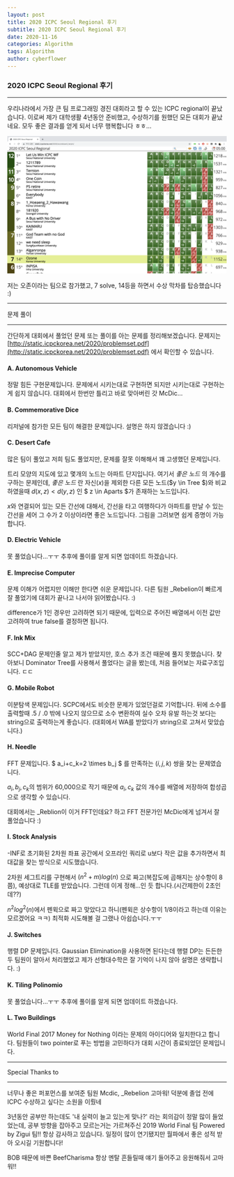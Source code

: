 ```yaml
---
layout: post
title: 2020 ICPC Seoul Regional 후기
subtitle: 2020 ICPC Seoul Regional 후기
date: 2020-11-16
categories: Algorithm
tags: Algorithm
author: cyberflower
---
```


### 2020 ICPC Seoul Regional 후기

---

우리나라에서 가장 큰 팀 프로그래밍 경진 대회라고 할 수 있는 ICPC regional이 끝났습니다. 이로써 제가 대학생활 4년동안 준비했고, 수상하기를 원했던 모든 대회가 끝났네요. 모두 좋은 결과를 얻게 되서 너무 행복합니다 ㅎㅎ...

![스코어보드](/img/2020-11-16-icpcscore.png)

저는 오존이라는 팀으로 참가했고, 7 solve, 14등을 하면서 수상 막차를 탑승했습니다 :) 

---

문제 풀이

---

간단하게 대회에서 풀었던 문제 또는 풀이를 아는 문제를 정리해보겠습니다. 문제지는 [http://static.icpckorea.net/2020/problemset.pdf](http://static.icpckorea.net/2020/problemset.pdf) 에서 확인할 수 있습니다.

#### A. Autonomous Vehicle

정말 힘든 구현문제입니다. 문제에서 시키는대로 구현하면 되지만 시키는대로 구현하는게 쉽지 않습니다. 대회에서 한번만 틀리고 바로 맞아버린 갓 McDic...

#### B. Commemorative Dice

리저널에 참가한 모든 팀이 해결한 문제입니다. 설명은 하지 않겠습니다 :)

#### C. Desert Cafe

많은 팀이 풀었고 저희 팀도 풀었지만, 문제를 잘못 이해해서 꽤 고생했던 문제입니다. 

트리 모양의 지도에 있고 몇개의 노드는 아파트 단지입니다. 여기서 *좋은 노드* 의 개수를 구하는 문제인데, *좋은 노드* 란 자신($x$)을 제외한 다른 모든 노드($y \in Tree $)와 비교하였을때 $d(x,z) < d(y,z)$ 인 $ z \in Aparts $가 존재하는 노드입니다.

$x$와 연결되어 있는 모든 간선에 대해서, 간선을 타고 여행하다가 아파트를 만날 수 있는 간선을 세어 그 수가 2 이상이라면 좋은 노드입니다. 그림을 그려보면 쉽게 증명이 가능합니다.

#### D. Electric Vehicle

못 풀었습니다...ㅜㅜ 추후에 풀이를 알게 되면 업데이트 하겠습니다.

#### E. Imprecise Computer

문제 이해가 어렵지만 이해만 한다면 쉬운 문제입니다. 다른 팀원 _Rebelion이 빠르게 잘 풀었기에 대회가 끝나고 나서야 읽어봤습니다. :) 

difference가 1인 경우만 고려하면 되기 때문에, 입력으로 주어진 배열에서 이전 값만 고려하여 true false를 결정하면 됩니다.

#### F. Ink Mix

SCC+DAG 문제인줄 알고 제가 받았지만, 호스 추가 조건 때문에 풀지 못했습니다. 찾아보니 Dominator Tree를 사용해서 풀었다는 글을 봤는데, 처음 들어보는 자료구조입니다. ㄷㄷ

#### G. Mobile Robot

이분탐색 문제입니다. SCPC에서도 비슷한 문제가 있었던걸로 기억합니다. 뒤에 소수를 출력할때 .5 / .0 밖에 나오지 않으므로 소수 변환하여 실수 오차 유발 하는것 보다는 string으로 출력하는게 좋습니다. (대회에서 WA를 받았다가 string으로 고쳐서 맞았습니다.)

#### H. Needle

FFT 문제입니다. $ a_i+c_k=2 \times b_j $ 를 만족하는 $(i,j,k)$ 쌍을 찾는 문제였습니다.

$a_i, b_j, c_k$의 범위가 60,000으로 작기 때문에 $a_i, c_k$ 값의 개수를 배열에 저장하여 합성곱으로 생각할 수 있습니다. 

대회에서는 _Reblion이 이거 FFT인데요? 하고 FFT 전문가인 McDic에게 넘겨서 잘 풀었습니다 :)

#### I. Stock Analysis

-INF로 초기화된 2차원 좌표 공간에서 오프라인 쿼리로 u보다 작은 값을 추가하면서 최대값을 찾는 방식으로 시도했습니다.

2차원 세그트리를 구현해서 $(n^2+m)log(n)$ 으로 짜고(복잡도에 곱해지는 상수항이 8쯤), 예상대로 TLE를 받았습니다. 그런데 이게 정해...인 듯 합니다.(시간제한이 2초인데??) 

$n^2log^2(n)$에서 펜윅으로 짜고 맞았다고 하니(펜윅은 상수항이 1/8이라고 하는데 이유는 모르겠어요 ㅋㅋ) 최적화 시도해볼 걸 그랬나 아쉽습니다.ㅜㅜ 

#### J. Switches

행렬 DP 문제입니다. Gaussian Elimination을 사용하면 된다는데 행렬 DP는 든든한 두 팀원이 알아서 처리했었고 제가 선형대수학은 잘 기억이 나지 않아 설명은 생략합니다. :)

#### K. Tiling Polinomio

못 풀었습니다...ㅜㅜ 추후에 풀이를 알게 되면 업데이트 하겠습니다.

#### L. Two Buildings

World Final 2017 Money for Nothing 이라는 문제의 아이디어와 일치한다고 합니다. 팀원들이 two pointer로 푸는 방법을 고민하다가 대회 시간이 종료되었던 문제입니다.

---

Special Thanks to

---

너무나 좋은 퍼포먼스를 보여준 팀원 Mcdic, _Rebelion 고마워! 덕분에 졸업 전에 ICPC 수상하고 싶다는 소원을 이뤘네

3년동안 공부만 하는데도 '내 실력이 늘고 있는게 맞나?' 라는 회의감이 정말 많이 들었었는데, 공부 방향을 잡아주고 모르는거는 가르쳐주신 2019 World Final 팀 Powered by Zigui 팀!! 항상 감사하고 있습니다. 일정이 많이 연기됐지만 월파에서 좋은 성적 받아 오시길 기원합니다!

BOB 때문에 바쁜 BeefCharisma 항상 멘탈 흔들릴때 얘기 들어주고 응원해줘서 고마워!! 